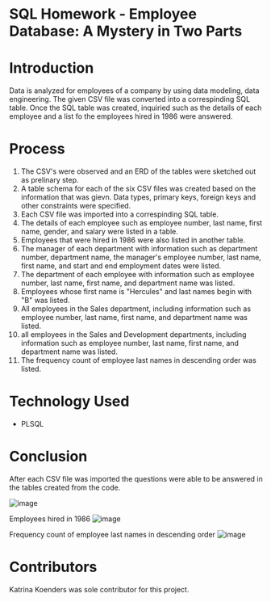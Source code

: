 # SQL Homework - Employee Database: A Mystery in Two Parts   

# Introduction
Data is analyzed for employees of a company by using data modeling, data engineering. The given CSV file was converted into a correspinding SQL table. Once the SQL table was created, inquiried such as the details of each employee and a list fo the employees hired in 1986 were answered.

# Process
1. The CSV's were observed and an ERD of the tables were sketched out as prelinary step. 
2. A table schema for each of the six CSV files was created based on the information that was gievn. Data types, primary keys, foreign keys and other constraints were specified. 
3. Each CSV file was imported into a correspinding SQL table. 
4. The details of each employee such as employee number, last name, first name, gender, and salary were listed in a table. 
5. Employees that were hired in 1986 were also listed in another table. 
6. The manager of each department with information such as department number, department name, the manager's employee number, last name, first name, and start and end employment dates were listed. 
7. The department of each employee with information such as employee number, last name, first name, and department name was listed. 
8. Employees whose first name is "Hercules" and last names begin with "B" was listed. 
9. All employees in the Sales department, including information such as employee number, last name, first name, and department name was listed. 
10. all employees in the Sales and Development departments, including information such as employee number, last name, first name, and department name was listed. 
11. The frequency count of employee last names in descending order was listed.  

# Technology Used
* PLSQL

# Conclusion
After each CSV file was imported the questions were able to be answered in the tables created from the code. 

![image](https://user-images.githubusercontent.com/57878641/87366240-d676ac80-c53d-11ea-9f98-c916cdd0efc7.png)

Employees hired in 1986
![image](https://user-images.githubusercontent.com/57878641/87366418-3c633400-c53e-11ea-8d88-5e75a8f85d4d.png)

Frequency count of employee last names in descending order
![image](https://user-images.githubusercontent.com/57878641/87366548-9237dc00-c53e-11ea-87c9-7ffff9a40523.png)


# Contributors
Katrina Koenders was sole contributor for this project. 
